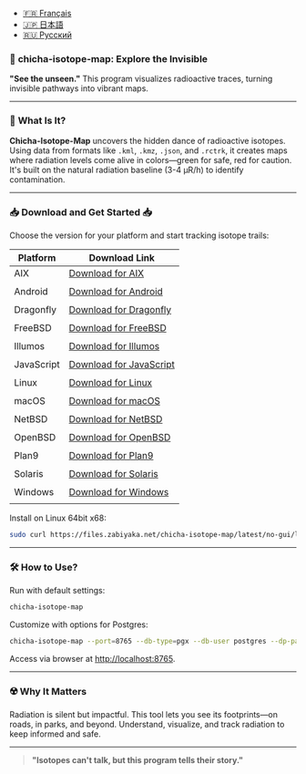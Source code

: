 - [🇫🇷 Français](/doc/README_FR.md)
- [🇯🇵 日本語](/doc/README_JP.md)
- [🇷🇺 Русский](/doc/README_RU.md)

### 🌌 **chicha-isotope-map: Explore the Invisible**

**"See the unseen."** This program visualizes radioactive traces, turning invisible pathways into vibrant maps.

---

### 📖 **What Is It?**

**Chicha-Isotope-Map** uncovers the hidden dance of radioactive isotopes. Using data from formats like `.kml`, `.kmz`, `.json`, and `.rctrk`, it creates maps where radiation levels come alive in colors—green for safe, red for caution. It's built on the natural radiation baseline (3-4 µR/h) to identify contamination.

---

### 📥 **Download and Get Started** 📥

Choose the version for your platform and start tracking isotope trails:

| Platform   | Download Link                                                                                           |
|------------|--------------------------------------------------------------------------------------------------------|
| AIX        | [Download for AIX](http://files.zabiyaka.net/chicha-isotope-map/latest/no-gui/aix/)                      |
|                                                                                                                        |
| Android    | [Download for Android](http://files.zabiyaka.net/chicha-isotope-map/latest/no-gui/android/)               |
|                                                                                                                        |
| Dragonfly  | [Download for Dragonfly](http://files.zabiyaka.net/chicha-isotope-map/latest/no-gui/dragonfly/)           |
|                                                                                                                        |
| FreeBSD    | [Download for FreeBSD](http://files.zabiyaka.net/chicha-isotope-map/latest/no-gui/freebsd/)               |
|                                                                                                                        |
| Illumos    | [Download for Illumos](http://files.zabiyaka.net/chicha-isotope-map/latest/no-gui/illumos/)               |
|                                                                                                                        |
| JavaScript | [Download for JavaScript](http://files.zabiyaka.net/chicha-isotope-map/latest/no-gui/js/)                 |
|                                                                                                                        |
| Linux      | [Download for Linux](http://files.zabiyaka.net/chicha-isotope-map/latest/no-gui/linux/)                   |
|                                                                                                                        |
| macOS      | [Download for macOS](http://files.zabiyaka.net/chicha-isotope-map/latest/no-gui/mac/)                     |
|                                                                                                                        |
| NetBSD     | [Download for NetBSD](http://files.zabiyaka.net/chicha-isotope-map/latest/no-gui/netbsd/)                 |
|                                                                                                                        |
| OpenBSD    | [Download for OpenBSD](http://files.zabiyaka.net/chicha-isotope-map/latest/no-gui/openbsd/)               |
|                                                                                                                        |
| Plan9      | [Download for Plan9](http://files.zabiyaka.net/chicha-isotope-map/latest/no-gui/plan9/)                   |
|                                                                                                                        |
| Solaris    | [Download for Solaris](http://files.zabiyaka.net/chicha-isotope-map/latest/no-gui/solaris/)               |
|                                                                                                                        |
| Windows    | [Download for Windows](http://files.zabiyaka.net/chicha-isotope-map/latest/no-gui/windows/)               |
|                                                                                                                        |

Install on Linux 64bit x68:  
```bash
sudo curl https://files.zabiyaka.net/chicha-isotope-map/latest/no-gui/linux/amd64/chicha-isotope-map > /usr/local/bin/chicha-isotope-map; sudo chmod +x /usr/local/bin/chicha-isotope-map; chicha-isotope-map -v;
```

---

### 🛠 **How to Use?**

Run with default settings:
```bash
chicha-isotope-map
```

Customize with options for Postgres:
```bash
chicha-isotope-map --port=8765 --db-type=pgx --db-user postgres --dp-password SECRET --db-host=localhost --db-name=isotope_db
```

Access via browser at [http://localhost:8765](http://localhost:8765).

---

### ☢️ **Why It Matters**

Radiation is silent but impactful. This tool lets you see its footprints—on roads, in parks, and beyond. Understand, visualize, and track radiation to keep informed and safe.

---

> **"Isotopes can't talk, but this program tells their story."**
